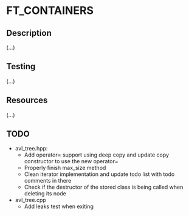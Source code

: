 # FT_CONTAINERS

## Description

(...)

## Testing

(...)

## Resources

(...)

## TODO

- avl_tree.hpp:
  - Add operator= support using deep copy and update copy constructor to use the new operator=
  - Properly finish max_size method
  - Clean iterator implementation and update todo list with todo comments in there
  - Check if the destructor of the stored class is being called when deleting its node
- avl_tree.cpp
  - Add leaks test when exiting
